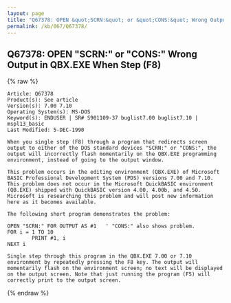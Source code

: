 ```yaml
---
layout: page
title: "Q67378: OPEN &quot;SCRN:&quot; or &quot;CONS:&quot; Wrong Output in QBX.EXE When Step (F8)"
permalink: /kb/067/Q67378/
---
```


## Q67378: OPEN &quot;SCRN:&quot; or &quot;CONS:&quot; Wrong Output in QBX.EXE When Step (F8)

{% raw %}

	Article: Q67378
	Product(s): See article
	Version(s): 7.00 7.10
	Operating System(s): MS-DOS
	Keyword(s): ENDUSER | SR# S901109-37 buglist7.00 buglist7.10 | mspl13_basic
	Last Modified: 5-DEC-1990
	
	When you single step (F8) through a program that redirects screen
	output to either of the DOS standard devices "SCRN:" or "CONS:", the
	output will incorrectly flash momentarily on the QBX.EXE programming
	environment, instead of going to the output window.
	
	This problem occurs in the editing environment (QBX.EXE) of Microsoft
	BASIC Professional Development System (PDS) versions 7.00 and 7.10.
	This problem does not occur in the Microsoft QuickBASIC environment
	(QB.EXE) shipped with QuickBASIC version 4.00, 4.00b, and 4.50.
	Microsoft is researching this problem and will post new information
	here as it becomes available.
	
	The following short program demonstrates the problem:
	
	OPEN "SCRN:" FOR OUTPUT AS #1   ' "CONS:" also shows problem.
	FOR i = 1 TO 10
	        PRINT #1, i
	NEXT i
	
	Single step through this program in the QBX.EXE 7.00 or 7.10
	environment by repeatedly pressing the F8 key. The output will
	momentarily flash on the environment screen; no text will be displayed
	on the output screen. Note that just running the program (F5) will
	correctly print to the output screen.

{% endraw %}

